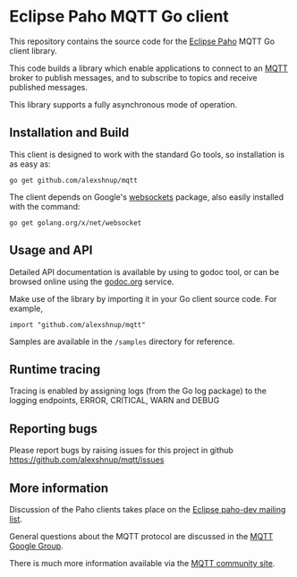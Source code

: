 Eclipse Paho MQTT Go client
===========================


This repository contains the source code for the [Eclipse Paho](http://eclipse.org/paho) MQTT Go client library. 

This code builds a library which enable applications to connect to an [MQTT](http://mqtt.org) broker to publish messages, and to subscribe to topics and receive published messages.

This library supports a fully asynchronous mode of operation.


Installation and Build
----------------------

This client is designed to work with the standard Go tools, so installation is as easy as:

```
go get github.com/alexshnup/mqtt
```

The client depends on Google's [websockets](https://godoc.org/golang.org/x/net/websocket) package, 
also easily installed with the command:

```
go get golang.org/x/net/websocket
```


Usage and API
-------------

Detailed API documentation is available by using to godoc tool, or can be browsed online
using the [godoc.org](http://godoc.org/github.com/alexshnup/mqtt) service.

Make use of the library by importing it in your Go client source code. For example,
```
import "github.com/alexshnup/mqtt"
```

Samples are available in the `/samples` directory for reference.


Runtime tracing
---------------

Tracing is enabled by assigning logs (from the Go log package) to the logging endpoints, ERROR, CRITICAL, WARN and DEBUG


Reporting bugs
--------------

Please report bugs by raising issues for this project in github https://github.com/alexshnup/mqtt/issues 


More information
----------------

Discussion of the Paho clients takes place on the [Eclipse paho-dev mailing list](https://dev.eclipse.org/mailman/listinfo/paho-dev).

General questions about the MQTT protocol are discussed in the [MQTT Google Group](https://groups.google.com/forum/?hl=en-US&fromgroups#!forum/mqtt).

There is much more information available via the [MQTT community site](http://mqtt.org).
